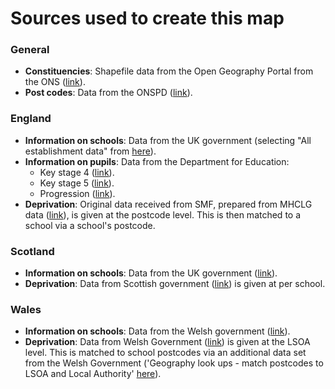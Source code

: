 # Sources used to create this map

### General

* **Constituencies**: Shapefile data from the Open Geography Portal from the ONS ([link](https://geoportal.statistics.gov.uk/datasets/60e5a1d10ee84ad69feb2111058e63bd_0/explore)).
* **Post codes**: Data from the ONSPD ([link](https://geoportal.statistics.gov.uk/datasets/a2f8c9c5778a452bbf640d98c166657c/about)).


### England
* **Information on schools**: Data from the UK government (selecting "All establishment data" from [here](https://get-information-schools.service.gov.uk/Downloads)).
* **Information on pupils**: Data from the Department for Education:
  * Key stage 4 ([link](https://explore-education-statistics.service.gov.uk/data-catalogue/data-set/ac91a882-bbf2-46c6-ac18-3eddea08d733)).
  * Key stage 5 ([link](https://explore-education-statistics.service.gov.uk/find-statistics/a-level-and-other-16-to-18-results)).
  * Progression ([link](https://explore-education-statistics.service.gov.uk/data-catalogue/data-set/8536ca17-09fc-4d90-960e-03c85432c296)).
* **Deprivation**: Original data received from SMF, prepared from MHCLG data ([link](https://www.gov.uk/government/collections/english-indices-of-deprivation)), is given at the postcode level. This is then matched to a school via a school's postcode.


### Scotland
* **Information on schools**: Data from the UK government ([link](https://www.data.gov.uk/dataset/9a6f9d86-9698-4a5d-a2c8-89f3b212c52c/scottish-school-roll-and-locations)).
* **Deprivation**: Data from Scottish government ([link](https://www.gov.scot/publications/school-level-summary-statistics)) is given at per school.


### Wales
* **Information on schools**: Data from the Welsh government ([link](https://www.gov.wales/addresses-and-phone-numbers-schools-and-pupil-referral-units)).
* **Deprivation**: Data from Welsh Government ([link](https://www.gov.wales/addresses-and-phone-numbers-schools-and-pupil-referral-units)) is given at the LSOA level. This is matched to school postcodes via an additional data set from the Welsh Government ('Geography look ups - match postcodes to LSOA and Local Authority' [here](https://statswales.gov.wales/Catalogue/Community-Safety-and-Social-Inclusion/Welsh-Index-of-Multiple-Deprivation)).
